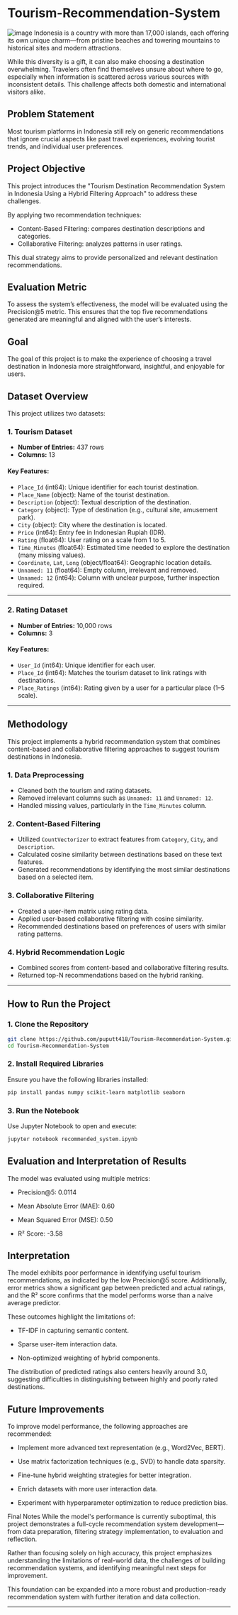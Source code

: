 # Tourism-Recommendation-System
![image](https://github.com/user-attachments/assets/563ebcb8-98ea-4d33-bed2-e9f26ece8f46)
Indonesia is a country with more than 17,000 islands, each offering its own unique charm—from pristine beaches and towering mountains to historical sites and modern attractions.

While this diversity is a gift, it can also make choosing a destination overwhelming. Travelers often find themselves unsure about where to go, especially when information is scattered across various sources with inconsistent details. This challenge affects both domestic and international visitors alike.

## Problem Statement

Most tourism platforms in Indonesia still rely on generic recommendations that ignore crucial aspects like past travel experiences, evolving tourist trends, and individual user preferences.

## Project Objective

This project introduces the "Tourism Destination Recommendation System in Indonesia Using a Hybrid Filtering Approach" to address these challenges.

By applying two recommendation techniques:

- Content-Based Filtering: compares destination descriptions and categories.
- Collaborative Filtering: analyzes patterns in user ratings.

This dual strategy aims to provide personalized and relevant destination recommendations.

## Evaluation Metric

To assess the system’s effectiveness, the model will be evaluated using the Precision@5 metric. This ensures that the top five recommendations generated are meaningful and aligned with the user’s interests.

## Goal

The goal of this project is to make the experience of choosing a travel destination in Indonesia more straightforward, insightful, and enjoyable for users.

## Dataset Overview

This project utilizes two datasets:

### 1. Tourism Dataset

- **Number of Entries:** 437 rows  
- **Columns:** 13  

#### Key Features:
- `Place_Id` (int64): Unique identifier for each tourist destination.
- `Place_Name` (object): Name of the tourist destination.
- `Description` (object): Textual description of the destination.
- `Category` (object): Type of destination (e.g., cultural site, amusement park).
- `City` (object): City where the destination is located.
- `Price` (int64): Entry fee in Indonesian Rupiah (IDR).
- `Rating` (float64): User rating on a scale from 1 to 5.
- `Time_Minutes` (float64): Estimated time needed to explore the destination (many missing values).
- `Coordinate`, `Lat`, `Long` (object/float64): Geographic location details.
- `Unnamed: 11` (float64): Empty column, irrelevant and removed.
- `Unnamed: 12` (int64): Column with unclear purpose, further inspection required.

---

### 2. Rating Dataset

- **Number of Entries:** 10,000 rows  
- **Columns:** 3  

#### Key Features:
- `User_Id` (int64): Unique identifier for each user.
- `Place_Id` (int64): Matches the tourism dataset to link ratings with destinations.
- `Place_Ratings` (int64): Rating given by a user for a particular place (1–5 scale).

---

## Methodology

This project implements a hybrid recommendation system that combines content-based and collaborative filtering approaches to suggest tourism destinations in Indonesia.

### 1. Data Preprocessing
- Cleaned both the tourism and rating datasets.
- Removed irrelevant columns such as `Unnamed: 11` and `Unnamed: 12`.
- Handled missing values, particularly in the `Time_Minutes` column.

### 2. Content-Based Filtering
- Utilized `CountVectorizer` to extract features from `Category`, `City`, and `Description`.
- Calculated cosine similarity between destinations based on these text features.
- Generated recommendations by identifying the most similar destinations based on a selected item.

### 3. Collaborative Filtering
- Created a user-item matrix using rating data.
- Applied user-based collaborative filtering with cosine similarity.
- Recommended destinations based on preferences of users with similar rating patterns.

### 4. Hybrid Recommendation Logic
- Combined scores from content-based and collaborative filtering results.
- Returned top-N recommendations based on the hybrid ranking.

---

## How to Run the Project

### 1. Clone the Repository
```bash
git clone https://github.com/puputt418/Tourism-Recommendation-System.git
cd Tourism-Recommendation-System
```

### 2. Install Required Libraries

Ensure you have the following libraries installed:

```bash
pip install pandas numpy scikit-learn matplotlib seaborn
```

### 3. Run the Notebook
Use Jupyter Notebook to open and execute:
```bash
jupyter notebook recommended_system.ipynb
```

## Evaluation and Interpretation of Results
The model was evaluated using multiple metrics:

- Precision@5: 0.0114

- Mean Absolute Error (MAE): 0.60

- Mean Squared Error (MSE): 0.50

- R² Score: -3.58

## Interpretation
The model exhibits poor performance in identifying useful tourism recommendations, as indicated by the low Precision@5 score. Additionally, error metrics show a significant gap between predicted and actual ratings, and the R² score confirms that the model performs worse than a naive average predictor.

These outcomes highlight the limitations of:

- TF-IDF in capturing semantic content.

- Sparse user-item interaction data.

- Non-optimized weighting of hybrid components.

The distribution of predicted ratings also centers heavily around 3.0, suggesting difficulties in distinguishing between highly and poorly rated destinations.

## Future Improvements
To improve model performance, the following approaches are recommended:

- Implement more advanced text representation (e.g., Word2Vec, BERT).

- Use matrix factorization techniques (e.g., SVD) to handle data sparsity.

- Fine-tune hybrid weighting strategies for better integration.

- Enrich datasets with more user interaction data.

- Experiment with hyperparameter optimization to reduce prediction bias.

Final Notes
While the model's performance is currently suboptimal, this project demonstrates a full-cycle recommendation system development—from data preparation, filtering strategy implementation, to evaluation and reflection.

Rather than focusing solely on high accuracy, this project emphasizes understanding the limitations of real-world data, the challenges of building recommendation systems, and identifying meaningful next steps for improvement.

This foundation can be expanded into a more robust and production-ready recommendation system with further iteration and data collection.

---


